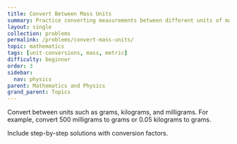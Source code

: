 ```yaml
---
title: Convert Between Mass Units
summary: Practice converting measurements between different units of mass within the metric system.
layout: single
collection: problems
permalink: /problems/convert-mass-units/
topic: mathematics
tags: [unit-conversions, mass, metric]
difficulty: beginner
order: 3
sidebar:
  nav: physics
parent: Mathematics and Physics
grand_parent: Topics
---
```

Convert between units such as grams, kilograms, and milligrams. For example, convert 500 milligrams to grams or 0.05 kilograms to grams.

Include step-by-step solutions with conversion factors.